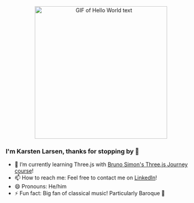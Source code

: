 <div align="center"> 
  <img src="https://media.giphy.com/media/Qo2dupDib32rkTY4hX/giphy.gif" alt="GIF of Hello World text" width="350" />
</div>

### I'm Karsten Larsen, thanks for stopping by 👋

- 🌱 I’m currently learning Three.js with <a href="https://threejs-journey.com" target="_blank" >Bruno Simon's Three.js Journey course</a>!
- 📫 How to reach me: Feel free to contact me on <a href="https://www.linkedin.com/in/karsten-larsen" target="_blank" >LinkedIn</a>! 
- 😄 Pronouns: He/him
- ⚡ Fun fact: Big fan of classical music! Particularly Baroque 🎹

<!--
**karst-larsen/karst-larsen** is a ✨ _special_ ✨ repository because its `README.md` (this file) appears on your GitHub profile.
-->
